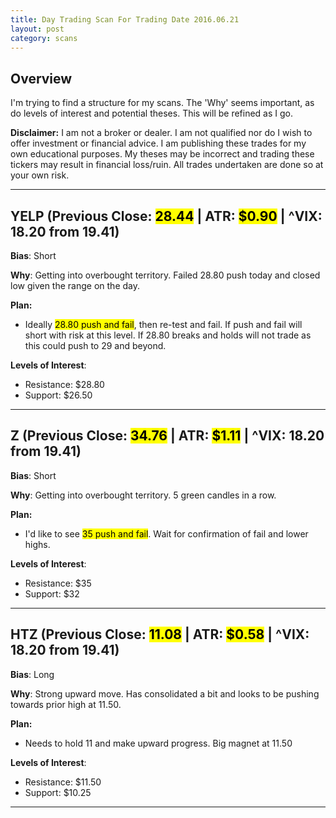 ```yaml
---
title: Day Trading Scan For Trading Date 2016.06.21
layout: post
category: scans
---
```


Overview
--- 
I'm trying to find a structure for my scans. The 'Why' seems important, as do levels of interest and potential theses. This will be refined as I go.

**Disclaimer:** I am not a broker or dealer. I am not qualified nor do I wish to offer investment or financial advice. I am publishing these trades for my own educational purposes. My theses may be incorrect and trading these tickers may result in financial loss/ruin. All trades undertaken are done so at your own risk.

***

YELP (Previous Close: <mark>28.44</mark> | ATR: <mark>$0.90</mark> | ^VIX: 18.20 from 19.41)
---
**Bias**: Short

**Why**: Getting into overbought territory. Failed 28.80 push today and closed low given the range on the day.

**Plan:**

* Ideally <mark>28.80 push and fail</mark>, then re-test and fail. If push and fail will short with risk at this level. If 28.80 breaks and holds will not trade as this could push to 29 and beyond.

**Levels of Interest**:

* Resistance: $28.80
* Support: $26.50

***

Z (Previous Close: <mark>34.76</mark> | ATR: <mark>$1.11</mark> | ^VIX: 18.20 from 19.41)
---
**Bias**: Short

**Why**: Getting into overbought territory. 5 green candles in a row.

**Plan:**

* I'd like to see <mark>35 push and fail</mark>. Wait for confirmation of fail and lower highs.

**Levels of Interest**:

* Resistance: $35
* Support: $32

***

HTZ (Previous Close: <mark>11.08</mark> | ATR: <mark>$0.58</mark> | ^VIX: 18.20 from 19.41)
---
**Bias**: Long

**Why**: Strong upward move. Has consolidated a bit and looks to be pushing towards prior high at 11.50.

**Plan:**

* Needs to hold 11 and make upward progress. Big magnet at 11.50

**Levels of Interest**:

* Resistance: $11.50
* Support: $10.25

***









